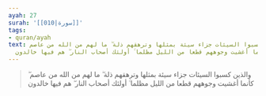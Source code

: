 ```yaml
---
ayah: 27
surah: '[[010|سورة]]'
tags:
- quran/ayah
text: والذين كسبوا السيئات جزاء سيئة بمثلها وترهقهم ذلة ۖ ما لهم من الله من عاصم ۖ
  كأنما أغشيت وجوههم قطعا من الليل مظلما ۚ أولئك أصحاب النار ۖ هم فيها خالدون
---
```

> والذين كسبوا السيئات جزاء سيئة بمثلها وترهقهم ذلة ۖ ما لهم من الله من عاصم ۖ كأنما أغشيت وجوههم قطعا من الليل مظلما ۚ أولئك أصحاب النار ۖ هم فيها خالدون
